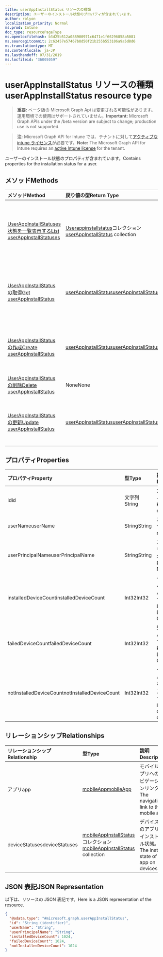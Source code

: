 ```yaml
---
title: userAppInstallStatus リソースの種類
description: ユーザーのインストール状態のプロパティが含まれています。
author: rolyon
localization_priority: Normal
ms.prod: Intune
doc_type: resourcePageType
ms.openlocfilehash: b3d25b512a088900971c6471e1f66296858a5081
ms.sourcegitcommit: 2c62457e57467b8d50f21b255b553106a9a5d8d6
ms.translationtype: MT
ms.contentlocale: ja-JP
ms.lasthandoff: 07/31/2019
ms.locfileid: "36005059"
---
```

# <a name="userappinstallstatus-resource-type"></a><span data-ttu-id="57b5a-103">userAppInstallStatus リソースの種類</span><span class="sxs-lookup"><span data-stu-id="57b5a-103">userAppInstallStatus resource type</span></span>

> <span data-ttu-id="57b5a-104">**重要:** ベータ版の Microsoft Graph Api は変更される可能性があります。運用環境での使用はサポートされていません。</span><span class="sxs-lookup"><span data-stu-id="57b5a-104">**Important:** Microsoft Graph APIs under the /beta version are subject to change; production use is not supported.</span></span>

> <span data-ttu-id="57b5a-105">**注:** Microsoft Graph API for Intune では、テナントに対して[アクティブな intune ライセンス](https://go.microsoft.com/fwlink/?linkid=839381)が必要です。</span><span class="sxs-lookup"><span data-stu-id="57b5a-105">**Note:** The Microsoft Graph API for Intune requires an [active Intune license](https://go.microsoft.com/fwlink/?linkid=839381) for the tenant.</span></span>

<span data-ttu-id="57b5a-106">ユーザーのインストール状態のプロパティが含まれています。</span><span class="sxs-lookup"><span data-stu-id="57b5a-106">Contains properties for the installation status for a user.</span></span>

## <a name="methods"></a><span data-ttu-id="57b5a-107">メソッド</span><span class="sxs-lookup"><span data-stu-id="57b5a-107">Methods</span></span>
|<span data-ttu-id="57b5a-108">メソッド</span><span class="sxs-lookup"><span data-stu-id="57b5a-108">Method</span></span>|<span data-ttu-id="57b5a-109">戻り値の型</span><span class="sxs-lookup"><span data-stu-id="57b5a-109">Return Type</span></span>|<span data-ttu-id="57b5a-110">説明</span><span class="sxs-lookup"><span data-stu-id="57b5a-110">Description</span></span>|
|:---|:---|:---|
|[<span data-ttu-id="57b5a-111">UserAppInstallStatuses 状態を一覧表示する</span><span class="sxs-lookup"><span data-stu-id="57b5a-111">List userAppInstallStatuses</span></span>](../api/intune-apps-userappinstallstatus-list.md)|<span data-ttu-id="57b5a-112">[Userappinstallstatus](../resources/intune-apps-userappinstallstatus.md)コレクション</span><span class="sxs-lookup"><span data-stu-id="57b5a-112">[userAppInstallStatus](../resources/intune-apps-userappinstallstatus.md) collection</span></span>|<span data-ttu-id="57b5a-113">[Userappinstallstatus](../resources/intune-apps-userappinstallstatus.md)オブジェクトのプロパティとリレーションシップをリストします。</span><span class="sxs-lookup"><span data-stu-id="57b5a-113">List properties and relationships of the [userAppInstallStatus](../resources/intune-apps-userappinstallstatus.md) objects.</span></span>|
|[<span data-ttu-id="57b5a-114">UserAppInstallStatus の取得</span><span class="sxs-lookup"><span data-stu-id="57b5a-114">Get userAppInstallStatus</span></span>](../api/intune-apps-userappinstallstatus-get.md)|[<span data-ttu-id="57b5a-115">userAppInstallStatus</span><span class="sxs-lookup"><span data-stu-id="57b5a-115">userAppInstallStatus</span></span>](../resources/intune-apps-userappinstallstatus.md)|<span data-ttu-id="57b5a-116">[Userappinstallstatus](../resources/intune-apps-userappinstallstatus.md)オブジェクトのプロパティとリレーションシップを読み取ります。</span><span class="sxs-lookup"><span data-stu-id="57b5a-116">Read properties and relationships of the [userAppInstallStatus](../resources/intune-apps-userappinstallstatus.md) object.</span></span>|
|[<span data-ttu-id="57b5a-117">UserAppInstallStatus の作成</span><span class="sxs-lookup"><span data-stu-id="57b5a-117">Create userAppInstallStatus</span></span>](../api/intune-apps-userappinstallstatus-create.md)|[<span data-ttu-id="57b5a-118">userAppInstallStatus</span><span class="sxs-lookup"><span data-stu-id="57b5a-118">userAppInstallStatus</span></span>](../resources/intune-apps-userappinstallstatus.md)|<span data-ttu-id="57b5a-119">新しい[Userappinstallstatus](../resources/intune-apps-userappinstallstatus.md)オブジェクトを作成します。</span><span class="sxs-lookup"><span data-stu-id="57b5a-119">Create a new [userAppInstallStatus](../resources/intune-apps-userappinstallstatus.md) object.</span></span>|
|[<span data-ttu-id="57b5a-120">UserAppInstallStatus の削除</span><span class="sxs-lookup"><span data-stu-id="57b5a-120">Delete userAppInstallStatus</span></span>](../api/intune-apps-userappinstallstatus-delete.md)|<span data-ttu-id="57b5a-121">None</span><span class="sxs-lookup"><span data-stu-id="57b5a-121">None</span></span>|<span data-ttu-id="57b5a-122">[Userappinstallstatus](../resources/intune-apps-userappinstallstatus.md)を削除します。</span><span class="sxs-lookup"><span data-stu-id="57b5a-122">Deletes a [userAppInstallStatus](../resources/intune-apps-userappinstallstatus.md).</span></span>|
|[<span data-ttu-id="57b5a-123">UserAppInstallStatus の更新</span><span class="sxs-lookup"><span data-stu-id="57b5a-123">Update userAppInstallStatus</span></span>](../api/intune-apps-userappinstallstatus-update.md)|[<span data-ttu-id="57b5a-124">userAppInstallStatus</span><span class="sxs-lookup"><span data-stu-id="57b5a-124">userAppInstallStatus</span></span>](../resources/intune-apps-userappinstallstatus.md)|<span data-ttu-id="57b5a-125">[Userappinstallstatus](../resources/intune-apps-userappinstallstatus.md)オブジェクトのプロパティを更新します。</span><span class="sxs-lookup"><span data-stu-id="57b5a-125">Update the properties of a [userAppInstallStatus](../resources/intune-apps-userappinstallstatus.md) object.</span></span>|

## <a name="properties"></a><span data-ttu-id="57b5a-126">プロパティ</span><span class="sxs-lookup"><span data-stu-id="57b5a-126">Properties</span></span>
|<span data-ttu-id="57b5a-127">プロパティ</span><span class="sxs-lookup"><span data-stu-id="57b5a-127">Property</span></span>|<span data-ttu-id="57b5a-128">型</span><span class="sxs-lookup"><span data-stu-id="57b5a-128">Type</span></span>|<span data-ttu-id="57b5a-129">説明</span><span class="sxs-lookup"><span data-stu-id="57b5a-129">Description</span></span>|
|:---|:---|:---|
|<span data-ttu-id="57b5a-130">id</span><span class="sxs-lookup"><span data-stu-id="57b5a-130">id</span></span>|<span data-ttu-id="57b5a-131">文字列</span><span class="sxs-lookup"><span data-stu-id="57b5a-131">String</span></span>|<span data-ttu-id="57b5a-132">エンティティのキー。</span><span class="sxs-lookup"><span data-stu-id="57b5a-132">Key of the entity.</span></span>|
|<span data-ttu-id="57b5a-133">userName</span><span class="sxs-lookup"><span data-stu-id="57b5a-133">userName</span></span>|<span data-ttu-id="57b5a-134">String</span><span class="sxs-lookup"><span data-stu-id="57b5a-134">String</span></span>|<span data-ttu-id="57b5a-135">ユーザー名です。</span><span class="sxs-lookup"><span data-stu-id="57b5a-135">User name.</span></span>|
|<span data-ttu-id="57b5a-136">userPrincipalName</span><span class="sxs-lookup"><span data-stu-id="57b5a-136">userPrincipalName</span></span>|<span data-ttu-id="57b5a-137">String</span><span class="sxs-lookup"><span data-stu-id="57b5a-137">String</span></span>|<span data-ttu-id="57b5a-138">ユーザープリンシパル名。</span><span class="sxs-lookup"><span data-stu-id="57b5a-138">User Principal Name.</span></span>|
|<span data-ttu-id="57b5a-139">installedDeviceCount</span><span class="sxs-lookup"><span data-stu-id="57b5a-139">installedDeviceCount</span></span>|<span data-ttu-id="57b5a-140">Int32</span><span class="sxs-lookup"><span data-stu-id="57b5a-140">Int32</span></span>|<span data-ttu-id="57b5a-141">インストールされたデバイスの数です。</span><span class="sxs-lookup"><span data-stu-id="57b5a-141">Installed Device Count.</span></span>|
|<span data-ttu-id="57b5a-142">failedDeviceCount</span><span class="sxs-lookup"><span data-stu-id="57b5a-142">failedDeviceCount</span></span>|<span data-ttu-id="57b5a-143">Int32</span><span class="sxs-lookup"><span data-stu-id="57b5a-143">Int32</span></span>|<span data-ttu-id="57b5a-144">失敗したデバイスの数です。</span><span class="sxs-lookup"><span data-stu-id="57b5a-144">Failed Device Count.</span></span>|
|<span data-ttu-id="57b5a-145">notInstalledDeviceCount</span><span class="sxs-lookup"><span data-stu-id="57b5a-145">notInstalledDeviceCount</span></span>|<span data-ttu-id="57b5a-146">Int32</span><span class="sxs-lookup"><span data-stu-id="57b5a-146">Int32</span></span>|<span data-ttu-id="57b5a-147">インストールされていないデバイスの数です。</span><span class="sxs-lookup"><span data-stu-id="57b5a-147">Not installed device count.</span></span>|

## <a name="relationships"></a><span data-ttu-id="57b5a-148">リレーションシップ</span><span class="sxs-lookup"><span data-stu-id="57b5a-148">Relationships</span></span>
|<span data-ttu-id="57b5a-149">リレーションシップ</span><span class="sxs-lookup"><span data-stu-id="57b5a-149">Relationship</span></span>|<span data-ttu-id="57b5a-150">型</span><span class="sxs-lookup"><span data-stu-id="57b5a-150">Type</span></span>|<span data-ttu-id="57b5a-151">説明</span><span class="sxs-lookup"><span data-stu-id="57b5a-151">Description</span></span>|
|:---|:---|:---|
|<span data-ttu-id="57b5a-152">アプリ</span><span class="sxs-lookup"><span data-stu-id="57b5a-152">app</span></span>|[<span data-ttu-id="57b5a-153">mobileApp</span><span class="sxs-lookup"><span data-stu-id="57b5a-153">mobileApp</span></span>](../resources/intune-apps-mobileapp.md)|<span data-ttu-id="57b5a-154">モバイルアプリへのナビゲーションリンク。</span><span class="sxs-lookup"><span data-stu-id="57b5a-154">The navigation link to the mobile app.</span></span>|
|<span data-ttu-id="57b5a-155">deviceStatuses</span><span class="sxs-lookup"><span data-stu-id="57b5a-155">deviceStatuses</span></span>|<span data-ttu-id="57b5a-156">[mobileAppInstallStatus](../resources/intune-apps-mobileappinstallstatus.md)コレクション</span><span class="sxs-lookup"><span data-stu-id="57b5a-156">[mobileAppInstallStatus](../resources/intune-apps-mobileappinstallstatus.md) collection</span></span>|<span data-ttu-id="57b5a-157">デバイス上のアプリのインストール状態。</span><span class="sxs-lookup"><span data-stu-id="57b5a-157">The install state of the app on devices.</span></span>|

## <a name="json-representation"></a><span data-ttu-id="57b5a-158">JSON 表記</span><span class="sxs-lookup"><span data-stu-id="57b5a-158">JSON Representation</span></span>
<span data-ttu-id="57b5a-159">以下は、リソースの JSON 表記です。</span><span class="sxs-lookup"><span data-stu-id="57b5a-159">Here is a JSON representation of the resource.</span></span>
<!-- {
  "blockType": "resource",
  "keyProperty": "id",
  "@odata.type": "microsoft.graph.userAppInstallStatus"
}
-->
``` json
{
  "@odata.type": "#microsoft.graph.userAppInstallStatus",
  "id": "String (identifier)",
  "userName": "String",
  "userPrincipalName": "String",
  "installedDeviceCount": 1024,
  "failedDeviceCount": 1024,
  "notInstalledDeviceCount": 1024
}
```






